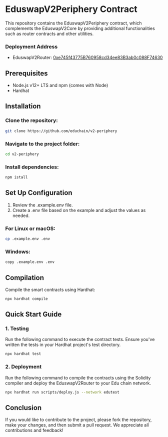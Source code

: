 # EduswapV2Periphery Contract

This repository contains the EduswapV2Periphery contract, which complements the EduswapV2Core by providing additional functionalities such as router contracts and other utilities.

### Deployment Address

- EduswapV2Router: [0xe745f43775B760958cd34ee83B3ab0c088F74630](https://opencampus-codex.blockscout.com/address/0xe745f43775B760958cd34ee83B3ab0c088F74630)

## Prerequisites

- Node.js v12+ LTS and npm (comes with Node)
- Hardhat

## Installation

### Clone the repository:

```bash
git clone https://github.com/educhain/v2-periphery
```

### Navigate to the project folder:

```bash
cd v2-periphery
```

### Install dependencies:

```bash
npm istall
```

## Set Up Configuration

1. Review the .example.env file.
2. Create a .env file based on the example and adjust the values as needed.

### For Linux or macOS:

```bash
cp .example.env .env
```

### Windows:

```bash
copy .example.env .env
```

## Compilation

Compile the smart contracts using Hardhat:

```bash
npx hardhat compile
```

## Quick Start Guide

### 1. Testing

Run the following command to execute the contract tests. Ensure you've written the tests in your Hardhat project's test directory.

```bash
npx hardhat test
```

### 2. Deployment

Run the following command to compile the contracts using the Solidity compiler and deploy the EduswapV2Router to your Edu chain network.

```bash
npx hardhat run scripts/deploy.js --network edutest
```

## Conclusion

If you would like to contribute to the project, please fork the repository, make your changes, and then submit a pull request. We appreciate all contributions and feedback!
